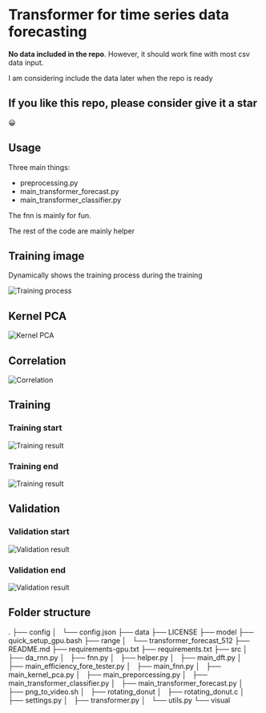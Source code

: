 # Transformer for time series data forecasting

**No data included in the repo**. However, it should work fine with most csv data input.

I am considering include the data later when the repo is ready

## If you like this repo, please consider give it a star 

😀

## Usage

Three main things:

- preprocessing.py
- main_transformer_forecast.py
- main_transformer_classifier.py

The fnn is mainly for fun.

The rest of the code are mainly helper

## Training image

Dynamically shows the training process during the training

![Training process](.img/Training.png)

## Kernel PCA

![Kernel PCA](.img/kernel_PCA.png)

## Correlation

![Correlation](.img/correlation.png)

## Training

### Training start

![Training result](.img/train_prediction_trend_epoch_0_009.png)

### Training end

![Training result](.img/train_prediction_trend_epoch_77_009.png)

## Validation

### Validation start

![Validation result](.img/epoch_0_val_prediction_trend.png)

### Validation end

![Validation result](.img/epoch_77_val_prediction_trend.png)

## Folder structure
.
├── config
│   └── config.json
├── data
├── LICENSE
├── model
├── quick_setup_gpu.bash
├── range
│   └── transformer_forecast_512
├── README.md
├── requirements-gpu.txt
├── requirements.txt
├── src
│   ├── da_rnn.py
│   ├── fnn.py
│   ├── helper.py
│   ├── main_dft.py
│   ├── main_efficiency_fore_tester.py
│   ├── main_fnn.py
│   ├── main_kernel_pca.py
│   ├── main_preporcessing.py
│   ├── main_transformer_classifier.py
│   ├── main_transformer_forecast.py
│   ├── png_to_video.sh
│   ├── rotating_donut
│   ├── rotating_donut.c
│   ├── settings.py
│   ├── transformer.py
│   └── utils.py
└── visual
